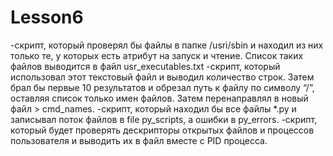 # Lesson6
-скрипт,  который проверял бы файлы в папке /usrі/sbin и находил из них только те, у которых есть атрибут на запуск и чтение. Список таких файлов выводится в файл usr_executables.txt
-скрипт,  который использовал этот текстовый файл и выводил количество строк. Затем брал бы первые 10 результатов и обрезал путь к файлу по символу “/”, оставляя список только имен файлов. Затем перенаправлял в новый файл > cmd_names.
-скрипт,  который находил бы все файлы *.py  и записывал поток файлов в  file  py_scripts, а ошибки в py_errors.
-скрипт, который будет проверять дескрипторы открытых файлов и  процессов пользователя  и выводить их в файл вместе с PID процесса. 
